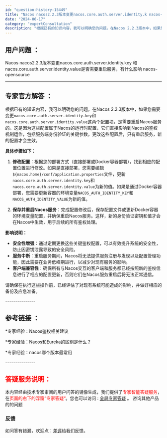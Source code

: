 ```yaml
---
id: "question-history-15449"
title: "Nacos nacos2.2.3版本变更nacos.core.auth.server.identity.k nacos-opensource"
date: "2024-06-17"
category: "expertConsultation"
description: "根据已有的知识内容，我可以明确您的问题。在Nacos 2.2.3版本中，如果您需要变更`nacos.core.auth.server.identity.key`和`nacos.core.auth.server.identity.value`这两个配置项，是需要重启Nacos服务的。这是因为这些配置属"
---
```


## 用户问题 ： 
 Nacos nacos2.2.3版本变更nacos.core.auth.server.identity.key 和 nacos.core.auth.server.identity.value是否需要重启服务，有什么影响 nacos-opensource 

---------------
## 专家官方解答 ：

根据已有的知识内容，我可以明确您的问题。在Nacos 2.2.3版本中，如果您需要变更`nacos.core.auth.server.identity.key`和`nacos.core.auth.server.identity.value`这两个配置项，是需要重启Nacos服务的。这是因为这些配置属于Nacos的运行时配置，它们直接影响到Nacos的鉴权机制运作，包括服务端身份验证的关键参数。更改这些配置后，只有重启服务，新的配置才会生效。

**具体步骤如下：**

1. **修改配置**：根据您的部署方式（直接部署或Docker容器部署），找到相应的配置位置进行修改。如果是直接部署，您需要编辑`${nacos.home}/conf/application.properties`文件，更新`nacos.core.auth.server.identity.key`和`nacos.core.auth.server.identity.value`为新的值。如果是通过Docker容器部署，您需要更新容器的环境变量`NACOS_AUTH_IDENTITY_KEY`和`NACOS_AUTH_IDENTITY_VALUE`为新的值。

2. **保存并重启Nacos服务**：完成配置修改后，保存配置文件或更新Docker容器的环境变量配置，并确保重启Nacos服务。这样，新的身份验证密钥和值才会在Nacos中生效，用于后续的所有鉴权处理。

**影响说明：**
- **安全性增强**：通过定期更换这些关键鉴权配置，可以有效提升系统的安全性，防止因密钥泄露导致的安全风险。
- **服务中断**：重启服务期间，Nacos将无法提供服务注册与发现以及配置管理功能，因此需要在业务低峰期进行，以减少对现有服务的影响。
- **客户端兼容性**：确保所有与Nacos交互的客户端和服务都已经按照新的鉴权信息进行了相应的配置更新，否则它们在Nacos服务重启后将无法正常通信。

请确保在执行这些操作前，已经评估了对现有系统可能造成的影响，并做好相应的备份及应急准备。


<font color="#949494">---------------</font> 


## 参考链接 ：

*专家经验：Nacos鉴权相关建议 
 
 *专家经验：Nacos和Eureka的区别是什么？ 
 
 *专家经验：nacos哪个版本最常用 


 <font color="#949494">---------------</font> 
 


## <font color="#FF0000">答疑服务说明：</font> 

本内容经由技术专家审阅的用户问答的镜像生成，我们提供了<font color="#FF0000">专家智能答疑服务</font>，在<font color="#FF0000">页面的右下的浮窗”专家答疑“</font>。您也可以访问 : [全局专家答疑](https://opensource.alibaba.com/chatBot) 。 咨询其他产品的的问题

### 反馈
如问答有错漏，欢迎点：[差评](https://ai.nacos.io/user/feedbackByEnhancerGradePOJOID?enhancerGradePOJOId=15519)给我们反馈。
